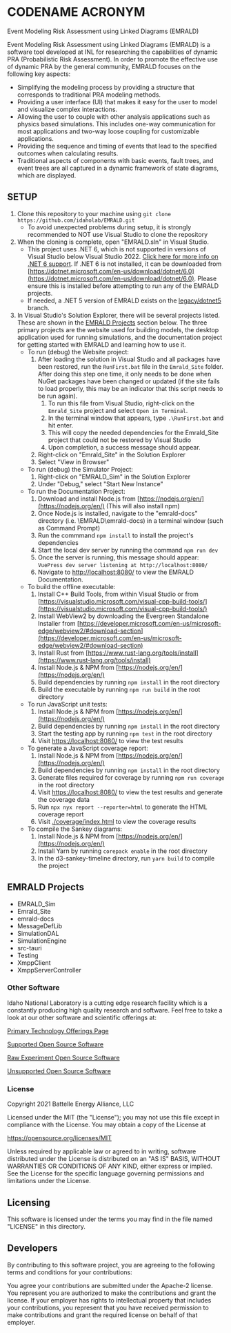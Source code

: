 # CODENAME ACRONYM
Event Modeling Risk Assessment using Linked Diagrams (EMRALD) 

Event Modeling Risk Assessment using Linked Diagrams (EMRALD) is a software tool developed at INL for researching the capabilities of dynamic PRA (Probabilistic Risk Assessment). In order to promote the effective use of dynamic PRA by the general community, EMRALD focuses on the following key aspects: 
 - Simplifying the modeling process by providing a structure that corresponds to traditional PRA modeling methods.
 - Providing a user interface (UI) that makes it easy for the user to model and visualize complex interactions.
 - Allowing the user to couple with other analysis applications such as physics based simulations. This includes one-way communication for most applications and two-way loose coupling for customizable applications.
 - Providing the sequence and timing of events that lead to the specified outcomes when calculating results.
 - Traditional aspects of components with basic events, fault trees, and event trees are all captured in a dynamic framework of state diagrams, which are displayed.

## SETUP
1. Clone this repository to your machine using `git clone https://github.com/idaholab/EMRALD.git`
	- To avoid unexpected problems during setup, it is strongly recommended to NOT use Visual Studio to clone the repository
2. When the cloning is complete, open "EMRALD.sln" in Visual Studio.
	- This project uses .NET 6, which is not supported in versions of Visual Studio below Visual Studio 2022. [Click here for more info on .NET 6 support](https://devblogs.microsoft.com/dotnet/announcing-net-6/#support). If .NET 6 is not installed, it can be downloaded from [https://dotnet.microsoft.com/en-us/download/dotnet/6.0](https://dotnet.microsoft.com/en-us/download/dotnet/6.0). Please ensure this is installed before attempting to run any of the EMRALD projects.
	- If needed, a .NET 5 version of EMRALD exists on the [legacy/dotnet5](https://github.com/idaholab/EMRALD/tree/legacy/dotnet5) branch. 
3. In Visual Studio's Solution Explorer, there will be several projects listed.  These are shown in the [EMRALD Projects](#emrald-projects) section below.  The three primary projects are the website used for building models, the desktop application used for running simulations, and the documentation project for getting started with EMRALD and learning how to use it.
	- To run (debug) the Website project:
		1. After loading the solution in Visual Studio and all packages have been restored, run the `RunFirst.bat` file in the `Emrald_Site` folder. After doing this step one time, it only needs to be done when NuGet packages have been changed or updated (if the site fails to load properly, this may be an indicator that this script needs to be run again).
			1. To run this file from Visual Studio, right-click on the `Emrald_Site` project and select `Open in Terminal`.  
			2. In the terminal window that appears, type `.\RunFirst.bat` and hit enter.
			3. This will copy the needed dependencies for the Emrald_Site project that could not be restored by Visual Studio
			4. Upon completion, a success message should appear.
		2. Right-click on "Emrald_Site" in the Solution Explorer
		3. Select "View in Browser"
	- To run (debug) the Simulator Project:
		1. Right-click on "EMRALD_Sim" in the Solution Explorer
		2. Under "Debug," select "Start New Instance"
    - To run the Documentation Project:
        1. Download and install Node.js from [https://nodejs.org/en/](https://nodejs.org/en/) (This will also install npm)
        2. Once Node.js is installed, navigate to the "emrald-docs" directory (i.e. \EMRALD\emrald-docs) in a terminal window (such as Command Prompt)
        3. Run the commmand `npm install` to install the project's dependencies
        4. Start the local dev server by running the command `npm run dev`
        5. Once the server is running, this message should appear: `VuePress dev server listening at http://localhost:8080/`
        6. Navigate to [http://localhost:8080/](http://localhost:8080/) to view the EMRALD Documentation.
	- To build the offline executable:
		1. Install C++ Build Tools, from within Visual Studio or from [https://visualstudio.microsoft.com/visual-cpp-build-tools/](https://visualstudio.microsoft.com/visual-cpp-build-tools/)
		2. Install WebView2 by downloading the Evergreen Standalone Installer from [https://developer.microsoft.com/en-us/microsoft-edge/webview2/#download-section](https://developer.microsoft.com/en-us/microsoft-edge/webview2/#download-section)
		3. Install Rust from [https://www.rust-lang.org/tools/install](https://www.rust-lang.org/tools/install)
		4. Install Node.js & NPM from [https://nodejs.org/en/](https://nodejs.org/en/)
		5. Build dependencies by running `npm install` in the root directory
		6. Build the executable by running `npm run build` in the root directory
    - To run JavaScript unit tests:
		1. Install Node.js & NPM from [https://nodejs.org/en/](https://nodejs.org/en/)
		2. Build dependencies by running `npm install` in the root directory
		3. Start the testing app by running `npm test` in the root directory
		4. Visit [https://localhost:8080/](http://localhost:8080) to view the test results
	- To generate a JavaScript coverage report:
		1. Install Node.js & NPM from [https://nodejs.org/en/](https://nodejs.org/en/)
		2. Build dependencies by running `npm install` in the root directory
		3. Generate files required for coverage by running `npm run coverage` in the root directory
		4. Visit [https://localhost:8080/](http://localhost:8080) to view the test results and generate the coverage data
		5. Run `npx nyx report --reporter=html` to generate the HTML coverage report
		6. Visit [./coverage/index.html](./coverage/index.html) to view the coverage results
	- To compile the Sankey diagrams:
		1. Install Node.js & NPM from [https://nodejs.org/en/](https://nodejs.org/en/)
		2. Install Yarn by running `corepack enable` in the root directory
		3. In the d3-sankey-timeline directory, run `yarn build` to compile the project



## EMRALD Projects
 - EMRALD_Sim
 - Emrald_Site
 - emrald-docs
 - MessageDefLib
 - SimulationDAL
 - SimulationEngine
 - src-tauri
 - Testing
 - XmppClient
 - XmppServerController


### Other Software
Idaho National Laboratory is a cutting edge research facility which is a constantly producing high quality research and software. Feel free to take a look at our other software and scientific offerings at:

[Primary Technology Offerings Page](https://www.inl.gov/inl-initiatives/technology-deployment)

[Supported Open Source Software](https://github.com/idaholab)

[Raw Experiment Open Source Software](https://github.com/IdahoLabResearch)

[Unsupported Open Source Software](https://github.com/IdahoLabCuttingBoard)

### License

Copyright 2021 Battelle Energy Alliance, LLC

Licensed under the MIT (the "License");
you may not use this file except in compliance with the License.
You may obtain a copy of the License at

  https://opensource.org/licenses/MIT

Unless required by applicable law or agreed to in writing, software
distributed under the License is distributed on an "AS IS" BASIS,
WITHOUT WARRANTIES OR CONDITIONS OF ANY KIND, either express or implied.
See the License for the specific language governing permissions and
limitations under the License.



Licensing
-----
This software is licensed under the terms you may find in the file named "LICENSE" in this directory.


Developers
-----
By contributing to this software project, you are agreeing to the following terms and conditions for your contributions:

You agree your contributions are submitted under the Apache-2 license. You represent you are authorized to make the contributions and grant the license. If your employer has rights to intellectual property that includes your contributions, you represent that you have received permission to make contributions and grant the required license on behalf of that employer.
